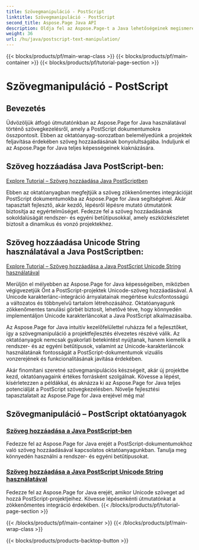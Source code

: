 ```yaml
---
title: Szövegmanipuláció - PostScript
linktitle: Szövegmanipuláció - PostScript
second_title: Aspose.Page Java API
description: Oldja fel az Aspose.Page-t a Java lehetőségeinek megismerésére a PostScript oktatóanyagok segítségével. Könnyen hozzáadhat szöveget, beleértve a Unicode karakterláncokat is, hogy javítsa projektjeit.
weight: 36
url: /hu/java/postscript-text-manipulation/
---
```


{{< blocks/products/pf/main-wrap-class >}}
{{< blocks/products/pf/main-container >}}
{{< blocks/products/pf/tutorial-page-section >}}

# Szövegmanipuláció - PostScript


## Bevezetés

Üdvözöljük átfogó útmutatónkban az Aspose.Page for Java használatával történő szövegkezelésről, amely a PostScript dokumentumokra összpontosít. Ebben az oktatóanyag-sorozatban belemélyedünk a projektek feljavítása érdekében szöveg hozzáadásának bonyolultságába. Induljunk el az Aspose.Page for Java teljes képességeinek kiaknázására.

## Szöveg hozzáadása Java PostScript-ben:
[Explore Tutorial – Szöveg hozzáadása Java PostScriptben](./add-text/)

Ebben az oktatóanyagban megfejtjük a szöveg zökkenőmentes integrációját PostScript dokumentumokba az Aspose.Page for Java segítségével. Akár tapasztalt fejlesztő, akár kezdő, lépésről lépésre mutató útmutatónk biztosítja az egyértelműséget. Fedezze fel a szöveg hozzáadásának sokoldalúságát rendszer- és egyéni betűtípusokkal, amely eszközkészletet biztosít a dinamikus és vonzó projektekhez.

## Szöveg hozzáadása Unicode String használatával a Java PostScriptben:
[Explore Tutorial – Szöveg hozzáadása a Java PostScript Unicode String használatával](./add-text-unicode/)

Merüljön el mélyebben az Aspose.Page for Java képességeiben, miközben végigvezetjük Önt a PostScript-projektek Unicode-szöveg hozzáadásával. A Unicode karakterlánc-integráció árnyalatainak megértése kulcsfontosságú a változatos és többnyelvű tartalom létrehozásához. Oktatóanyagunk zökkenőmentes tanulási görbét biztosít, lehetővé téve, hogy könnyedén implementáljon Unicode karakterláncokat a Java PostScript alkalmazásaiba.

Az Aspose.Page for Java intuitív kezelőfelülettel ruházza fel a fejlesztőket, így a szövegmanipuláció a projektfejlesztés élvezetes részévé válik. Az oktatóanyagok nemcsak gyakorlati betekintést nyújtanak, hanem kiemelik a rendszer- és az egyéni betűtípusok, valamint az Unicode-karakterláncok használatának fontosságát a PostScript-dokumentumok vizuális vonzerejének és funkcionalitásának javítása érdekében.

Akár finomítani szeretné szövegmanipulációs készségeit, akár új projektbe kezd, oktatóanyagaink értékes forrásként szolgálnak. Kövesse a lépést, kísérletezzen a példákkal, és aknázza ki az Aspose.Page for Java teljes potenciálját a PostScript szövegkezelésben. Növelje fejlesztési tapasztalatait az Aspose.Page for Java erejével még ma!
## Szövegmanipuláció – PostScript oktatóanyagok
### [Szöveg hozzáadása a Java PostScript-ben](./add-text/)
Fedezze fel az Aspose.Page for Java erejét a PostScript-dokumentumokhoz való szöveg hozzáadásával kapcsolatos oktatóanyagunkban. Tanulja meg könnyedén használni a rendszer- és egyéni betűtípusokat.
### [Szöveg hozzáadása a Java PostScript Unicode String használatával](./add-text-unicode/)
Fedezze fel az Aspose.Page for Java erejét, amikor Unicode szöveget ad hozzá PostScript-projektjeihez. Kövesse lépésenkénti útmutatónkat a zökkenőmentes integráció érdekében.
{{< /blocks/products/pf/tutorial-page-section >}}

{{< /blocks/products/pf/main-container >}}
{{< /blocks/products/pf/main-wrap-class >}}

{{< blocks/products/products-backtop-button >}}
